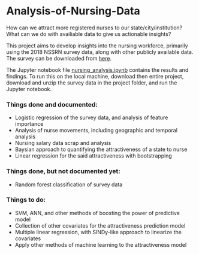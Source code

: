 # Analysis-of-Nursing-Data

How can we attract more registered nurses to our state/city/institution? What can we do with availiable data to give us actionable insights?

This project aims to develop insights into the nursing workforce, primarily using the 2018 NSSRN survey data, along with other publicly available data. The survey can be downloaded from [here](https://data.hrsa.gov/DataDownload/NSSRN/GeneralPUF18/NSSRN2018_SAS_encoded_package.zip).

The Jupyter notebook file [nursing_analysis.ipynb](https://github.com/tk0802kim/Analysis-of-Nursing-Data/blob/master/nursing_analysis.ipynb) contains the results and findings. To run this on the local machine, download then entire project, download and unzip the survey data in the project folder, and run the Jupyter notebook.

### Things done and documented:

- Logistic regression of the survey data, and analysis of feature importance
- Analysis of nurse movements, including geographic and temporal analysis
- Nursing salary data scrap and analysis
- Baysian approach to quantifying the attractiveness of a state to nurse
- Linear regression for the said attractiveness with bootstrapping


### Things done, but not documented yet:

- Random forest classification of survey data

### Things to do:

- SVM, ANN, and other methods of boosting the power of predictive model
- Collection of other covariates for the attractiveness prediction model
- Multiple linear regression, with SINDy-like approach to linearize the covariates
- Apply other methods of machine learning to the attractiveness model
